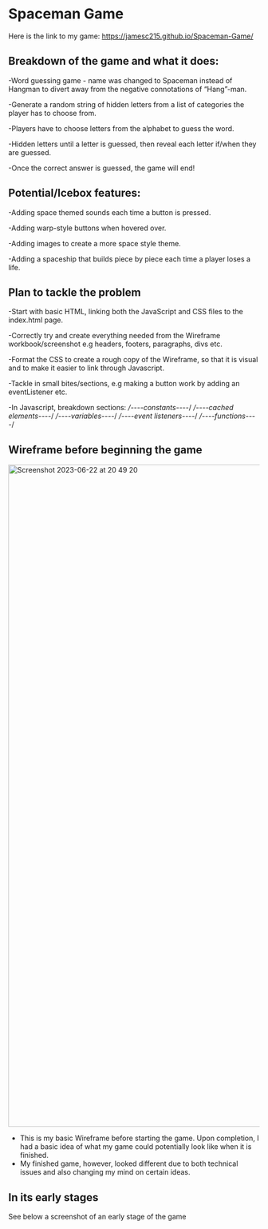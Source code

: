 # Spaceman Game

Here is the link to my game: https://jamesc215.github.io/Spaceman-Game/
## ****Breakdown of the game and what it does:****

-Word guessing game - name was changed to Spaceman instead of Hangman to divert away from the negative connotations of “Hang”-man.

-Generate a random string of hidden letters from a list of categories the player has to choose from.

-Players have to choose letters from the alphabet to guess the word.

-Hidden letters until a letter is guessed, then reveal each letter if/when they are guessed.

-Once the correct answer is guessed, the game will end!


## ****Potential/Icebox features:****

-Adding space themed sounds each time a button is pressed.

-Adding warp-style buttons when hovered over.

-Adding images to create a more space style theme.

-Adding a spaceship that builds piece by piece each time a player loses a life.


## ****Plan to tackle the problem****

-Start with basic HTML, linking both the JavaScript and CSS files to the index.html page.

-Correctly try and create everything needed from the Wireframe workbook/screenshot e.g headers, footers, paragraphs, divs etc.

-Format the CSS to create a rough copy of the Wireframe, so that it is visual and to make it easier to link through Javascript.

-Tackle in small bites/sections, e.g making a button work by adding an eventListener etc.

-In Javascript, breakdown sections: 
*/----constants----*/
*/----cached elements----*/
*/----variables----*/
*/----event listeners----*/
*/----functions----*/

## Wireframe before beginning the game

<img width="1325" alt="Screenshot 2023-06-22 at 20 49 20" src="https://github.com/JamesC215/Spaceman-Game/assets/136309778/fbaf605f-59ab-409c-9c27-5cb51736d99b">

- This is my basic Wireframe before starting the game. Upon completion, I had a basic idea of what my game could potentially look like when it is finished.
- My finished game, however, looked different due to both technical issues and also changing my mind on certain ideas.

## In its early stages

See below a screenshot of an early stage of the game





















